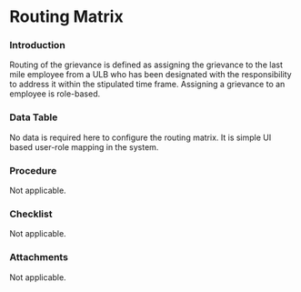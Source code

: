 # Routing Matrix

### Introduction

Routing of the grievance is defined as assigning the grievance to the last mile employee from a ULB who has been designated with the responsibility to address it within the stipulated time frame. Assigning a grievance to an employee is role-based.

### Data Table

No data is required here to configure the routing matrix. It is simple UI based user-role mapping in the system.

### Procedure

Not applicable.

### Checklist

Not applicable.

### Attachments

Not applicable.

